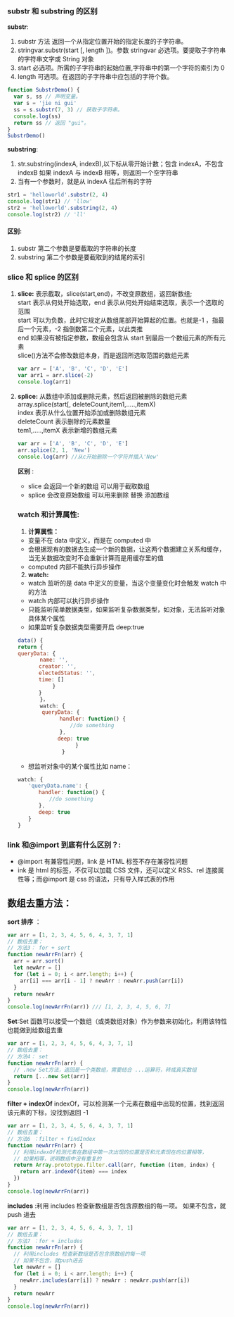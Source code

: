 ### substr 和 substring 的区别

**substr**:

1. substr 方法 返回一个从指定位置开始的指定长度的子字符串。
2. stringvar.substr(start [, length ])。参数 stringvar 必选项。要提取子字符串的字符串文字或 String 对象
3. start 必选项。所需的子字符串的起始位置,字符串中的第一个字符的索引为 0
4. length 可选项。在返回的子字符串中应包括的字符个数。

```js
function SubstrDemo() {
  var s, ss // 声明变量。
  var s = 'jie ni gui'
  ss = s.substr(7, 3) // 获取子字符串。
  console.log(ss)
  return ss // 返回 "gui"。
}
SubstrDemo()
```

**substring**:

1. str.substring(indexA, indexB),以下标从零开始计数；包含 indexA，不包含 indexB
   如果 indexA 与 indexB 相等，则返回一个空字符串
2. 当有一个参数时，就是从 indexA 往后所有的字符

```js
str1 = 'helloworld'.substr(2, 4)
console.log(str1) // 'llow'
str2 = 'helloworld'.substring(2, 4)
console.log(str2) // 'll'
```

#### 区别:

1. substr 第二个参数是要截取的字符串的长度
2. substring 第二个参数是要截取到的结尾的索引

### slice 和 splice 的区别

1. **slice:** 表示截取，slice(start,end)，不改变原数组，返回新数组;  
   start 表示从何处开始选取，end 表示从何处开始结束选取，表示一个选取的范围  
   start 可以为负数，此时它规定从数组尾部开始算起的位置。也就是-1 ，指最后一个元素，-2 指倒数第二个元素，以此类推  
   end 如果没有被指定参数，数组会包含从 start 到最后一个数组元素的所有元素  
   slice()方法不会修改数组本身，而是返回所选取范围的数组元素

   ```js
   var arr = ['A', 'B', 'C', 'D', 'E']
   var arr1 = arr.slice(-2)
   console.log(arr1)
   ```

2. **splice:** 从数组中添加或删除元素，然后返回被删除的数组元素  
    array.splice(start[, deleteCount,item1,.....,itemX)  
    index 表示从什么位置开始添加或删除数组元素  
    deleteCount 表示删除的元素数量  
    tem1,.....,itemX 表示新增的数组元素

   ```js
   var arr = ['A', 'B', 'C', 'D', 'E']
   arr.splice(2, 1, 'New')
   console.log(arr) //从c开始删除一个字符并插入'New'
   ```

   **区别** :

   - slice 会返回一个新的数组 可以用于截取数组
   - splice 会改变原始数组 可以用来删除 替换 添加数组

   ### watch 和计算属性:

   1. **计算属性：**

   - 变量不在 data 中定义，而是在 computed 中
   - 会根据现有的数据去生成一个新的数据，让这两个数据建立关系和缓存，当无关数据改变时不会重新计算而是用缓存里的值
   - computed 内部不能执行异步操作

   2. **watch:**

   - watch 监听的是 data 中定义的变量，当这个变量变化时会触发 watch 中的方法
   - watch 内部可以执行异步操作
   - 只能监听简单数据类型，如果监听复杂数据类型，如对象，无法监听对象具体某个属性
   - 如果监听复杂数据类型需要开启 deep:true

   ```js
   data() {
   return {
   queryData: {
   　　　  name: '',
   　　　　creator: '',
   　　　　electedStatus: '',
   　　　　time: []
              }
   　　　　}
          }，
          watch: {
   　　　　 queryData: {
   　　　　　　　　handler: function() {
   　　　　　　　　　　//do something
   　　　　　　　　},
   　　　　　　　 deep: true
   　　　　　          }
                 }
   ```

   - 想监听对象中的某个属性比如 name：

   ```js
   watch: {
   　　'queryData.name': {
   　　　　handler: function() {
   　　　　　　//do something
   　　　　},
   　　　　deep: true
   　　}
   }
   ```

### link 和@import 到底有什么区别？:

- @import 有兼容性问题，link 是 HTML 标签不存在兼容性问题
- ink 是 html 的标签，不仅可以加载 CSS 文件，还可以定义 RSS、rel 连接属性等；而@import 是 css 的语法，只有导入样式表的作用

## 数组去重方法：

**sort 排序** ：

```js
var arr = [1, 2, 3, 4, 5, 6, 4, 3, 7, 1]
// 数组去重：
// 方法3： for + sort
function newArrFn(arr) {
  arr = arr.sort()
  let newArr = []
  for (let i = 0; i < arr.length; i++) {
    arr[i] === arr[i - 1] ? newArr : newArr.push(arr[i])
  }
  return newArr
}
console.log(newArrFn(arr)) /// [1, 2, 3, 4, 5, 6, 7]
```

**Set**:Set 函数可以接受一个数组（或类数组对象）作为参数来初始化，利用该特性也能做到给数组去重

```js
var arr = [1, 2, 3, 4, 5, 6, 4, 3, 7, 1]
// 数组去重：
// 方法4： set
function newArrFn(arr) {
  // .new Set方法，返回是一个类数组，需要结合 ...运算符，转成真实数组
  return [...new Set(arr)]
}
console.log(newArrFn(arr))
```

**filter + indexOf** indexOf，可以检测某一个元素在数组中出现的位置，找到返回该元素的下标，没找到返回 -1

```js
var arr = [1, 2, 3, 4, 5, 6, 4, 3, 7, 1]
// 数组去重：
// 方法6 ：filter + findIndex
function newArrFn(arr) {
  // 利用indexOf检测元素在数组中第一次出现的位置是否和元素现在的位置相等，
  // 如果相等，说明数组中没有重复的
  return Array.prototype.filter.call(arr, function (item, index) {
    return arr.indexOf(item) === index
  })
}
console.log(newArrFn(arr))
```

**includes** :利用 includes 检查新数组是否包含原数组的每一项。 如果不包含，就 push 进去

```js
var arr = [1, 2, 3, 4, 5, 6, 4, 3, 7, 1]
// 数组去重：
// 方法7 ：for + includes
function newArrFn(arr) {
  // 利用includes 检查新数组是否包含原数组的每一项
  // 如果不包含，就push进去
  let newArr = []
  for (let i = 0; i < arr.length; i++) {
    newArr.includes(arr[i]) ? newArr : newArr.push(arr[i])
  }
  return newArr
}
console.log(newArrFn(arr))
```
